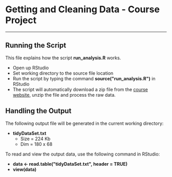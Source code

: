 # Getting and Cleaning Data - Course Project

-----

## Running the Script

This file explains how the script **run_analysis.R** works.

  * Open up RStudio
  * Set working directory to the source file location
  * Run the script by typing the command **source("run_analysis.R")** in RStudio
  * The script will automatically download a zip file from the [course website](https://d396qusza40orc.cloudfront.net/getdata%2Fprojectfiles%2FUCI%20HAR%20Dataset.zip), unzip the file and process the raw data.

## Handling the Output

The following output file will be generated in the current working directory:

  * **tidyDataSet.txt**
    * Size = 224 Kb
    * Dim = 180 x 68

To read and view the output data, use the following command in RStudio:

  * **data <- read.table("tidyDataSet.txt", header = TRUE)**
  * **view(data)**
